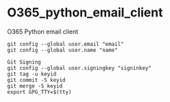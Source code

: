 # O365_python_email_client
O365 Python email client


```
git config --global user.email "email"
git config --global user.name "name"

Git Signing
git config --global user.signingkey "signinkey"
git tag -u keyid
git commit -S keyid
git merge -S keyid
export GPG_TTY=$(tty)
```
 
